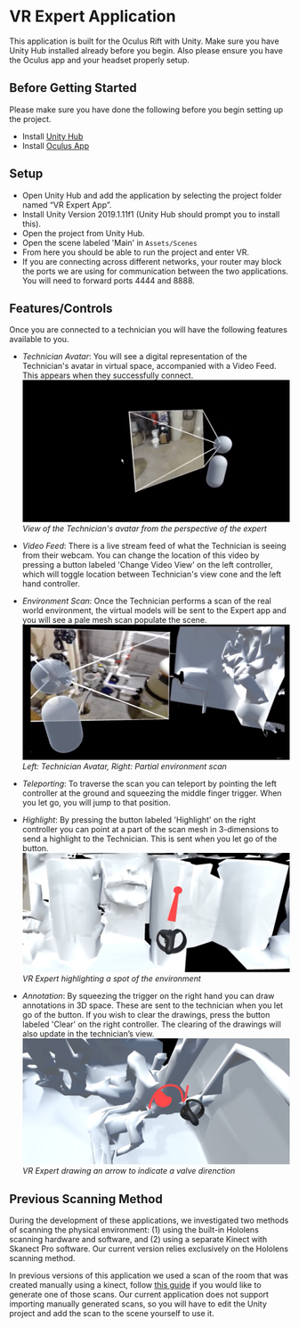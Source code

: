 # VR Expert Application
This application is built for the Oculus Rift with Unity. Make sure you have Unity Hub installed already before you begin. Also please ensure you have the Oculus app and your headset properly setup.

## Before Getting Started
Please make sure you have done the following before you begin setting up the project.
- Install [Unity Hub](https://unity3d.com/get-unity/download)
- Install [Oculus App](https://www.oculus.com/rift/setup/?locale=en_US)

## Setup
- Open Unity Hub and add the application by selecting the project folder named “VR Expert App”.
- Install Unity Version 2019.1.11f1 (Unity Hub should prompt you to install this).
- Open the project from Unity Hub.
- Open the scene labeled 'Main' in `Assets/Scenes`
- From here you should be able to run the project and enter VR.
- If you are connecting across different networks, your router may block the ports we are using for communication between the two applications. You will need to forward ports 4444 and 8888.

## Features/Controls
Once you are connected to a technician you will have the following features available to you.
- *Technician Avatar*: You will see a digital representation of the Technician's avatar in virtual space, accompanied with a Video Feed. This appears when they successfully connect.
![View of the Technician's avatar from the perspective of the expert](../Images/vr_avatar.png)
*View of the Technician's avatar from the perspective of the expert*

- *Video Feed*: There is a live stream feed of what the Technician is seeing from their webcam. You can change the location of this video by pressing a button labeled 'Change Video View' on the left controller, which will toggle location between Technician's view cone and the left hand controller.
- *Environment Scan*: Once the Technician performs a scan of the real world environment, the virtual models will be sent to the Expert app and you will see a pale mesh scan populate the scene.
![Image of Technician avatar in front of environment scan](../Images/source/avatar_and_scan.png)
*Left: Technician Avatar, Right: Partial environment scan*

- *Teleporting*: To traverse the scan you can teleport by pointing the left controller at the ground and squeezing the middle finger trigger. When you let go, you will jump to that position.
- *Highlight*:  By pressing the button labeled 'Highlight' on the right controller you can point at a part of the scan mesh in 3-dimensions to send a highlight to the Technician. This is sent when you let go of the button.
![VR Expert highlighting a spot of the environment](../Images/vr_highlight.png)
*VR Expert highlighting a spot of the environment*

- *Annotation*: By squeezing the trigger on the right hand you can draw annotations in 3D space. These are sent to the technician when you let go of the button. If you wish to clear the drawings, press the button labeled 'Clear' on the right controller. The clearing of the drawings will also update in the technician’s view.
![VR Expert drawing an arrow to indicate a valve direnction](../Images/vr_annotate.png)
*VR Expert drawing an arrow to indicate a valve direnction*

## Previous Scanning Method
During the development of these applications, we investigated two methods of scanning the physical environment: (1) using the built-in Hololens scanning hardware and software, and (2) using a separate Kinect with Skanect Pro software. Our current version relies exclusively on the Hololens scanning method.

In previous versions of this application we used a scan of the room that was created manually using a kinect, follow [this guide](https://github.com/THING-Lab/ARRA/blob/master/KinectScanning.md) if you would like to generate one of those scans. Our current application does not support importing manually generated scans, so you will have to edit the Unity project and add the scan to the scene yourself to use it.
